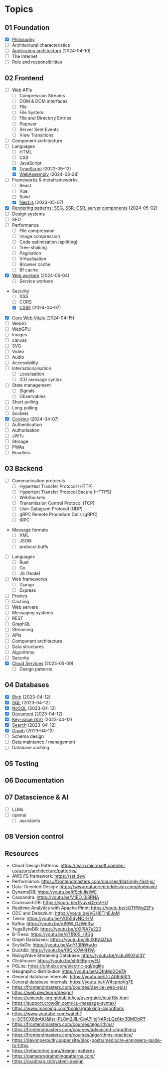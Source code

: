 # Topics

## 01 Foundation

- [x] [Philosophy](./01-philosophy.md)
- [ ] Architectural characteristics
- [ ] [Application architecture](./01-application-architecture.md) (2024-04-10)
- [ ] The Internet
- [ ] Role and responsibilities

## 02 Frontend

- [ ] Web APIs
  - [ ] Compression Streams
  - [ ] DOM & DOM interfaces
  - [ ] File
  - [ ] File System
  - [ ] File and Directory Entries
  - [ ] Popover
  - [ ] Server Sent Events
  - [ ] View Transitions
- [ ] Component architecture
- [ ] Languages
  - [ ] HTML
  - [ ] CSS
  - [ ] JavaScript
  - [x] [TypeScript](./02-typescript.md) (2022-09-12)
  - [x] [WebAssembly](../00-everyweeks/week13/README.md) (2024-03-29)
- [ ] Frameworks & metaframeworks
  - [ ] React
  - [ ] Vue
  - [ ] Solid
  - [x] [Next.js](./02-nextjs.md) (2023-05-07)
- [x] [Rendering patterns: SSG, SSR, CSR, server components](./02-rendering.md) (2024-05-02)
- [ ] Design systems
- [ ] SEO
- [ ] Performance
  - [ ] File compression
  - [ ] Image compression
  - [ ] Code optimisation (splitting)
  - [ ] Tree-shaking
  - [ ] Pagination
  - [ ] Virtualisation
  - [ ] Browser cache
  - [ ] Bf cache
- [x] [Web workers](../00-everyweeks/week17/README.md) (2024-05-04)
  - [ ] Service workers
- Security
  - [ ] XSS
  - [ ] CORS
  - [x] [CSRF](../00-everyweeks/week14/README.md) (2024-04-07)
- [x] [Core Web Vitals](../00-everyweeks/week15/README.md) (2024-04-15)
- [ ] WebGL
- [ ] WebGPU
- [ ] Images
- [ ] canvas
- [ ] SVG
- [ ] Video
- [ ] Audio
- [ ] Accessibility
- [ ] Internationalisation
  - [ ] Localisation
  - [ ] ICU message syntax
- [ ] State management
  - [ ] Signals
  - [ ] Observables
- [ ] Short polling
- [ ] Long polling
- [ ] Sockets
- [x] [Cookies](../00-everyweeks/week14/README.md) (2024-04-07)
- [ ] Authentication
- [ ] Authorisation
- [ ] JWTs
- [ ] Storage
- [ ] PWAs
- [ ] Bundlers

## 03 Backend

- [ ] Communication protocols
  - [ ] Hypertext Transfer Protocol (HTTP)
  - [ ] Hypertext Transfer Protocol Secure (HTTPS)
  - [ ] WebSockets
  - [ ] Transmission Control Protocol (TCP)
  - [ ] User Datagram Protocol (UDP)
  - [ ] gRPC Remote Procedure Calls (gRPC)
  - [ ] tRPC
- Message formats
  - [ ] XML
  - [ ] JSON
  - [ ] protocol buffs
- [ ] Languages
  - [ ] Rust
  - [ ] Go
  - [ ] JS (Node)
- [ ] Web frameworks
  - [ ] Django
  - [ ] Express
- [ ] Proxies
- [ ] Caching
- [ ] Web servers
- [ ] Messaging systems
- [ ] REST
- [ ] GraphQL
- [ ] Streaming
- [ ] APIs
- [ ] Component architecture
- [ ] Data structures
- [ ] Algorithms
- [ ] Security
- [x] [Cloud Services](./03-cloud-services.md) (2024-05-09)
  - [ ] Design patterns

## 04 Databases

- [x] [Blob](./04-databases.md) (2023-04-12)
- [x] [SQL](./04-databases.md) (2023-04-12)
- [x] [NoSQL](./04-databases.md) (2023-04-12)
- [x] [Document](./04-databases.md) (2023-04-12)
- [x] [Key-value (KV)](./04-databases.md) (2023-04-12)
- [x] [Search](./04-databases.md) (2023-04-12)
- [x] [Graph](./04-databases.md) (2023-04-12)
- [ ] Schema design
- [ ] Data maintance / management
- [ ] Database caching

## 05 Testing

## 06 Documentation

## 07 Datascience & AI

- [ ] LLMs
- [ ] openai
  - [ ] assistants

## 08 Version control

## Resources

- Cloud Design Patterns: <https://learn.microsoft.com/en-us/azure/architecture/patterns/>
- AWS FS framework: <https://sst.dev/>
- Performance: <https://frontendmasters.com/courses/blazingly-fast-js/>
- Data-Oriented Design: <https://www.dataorienteddesign.com/dodmain/>
- DynamoDB: <https://youtu.be/ifSckJlatWE>
- Cassandra: <https://youtu.be/V1EO_0i3RNA>
- CockroachDB: <https://youtu.be/1NuvxQEoVHU>
- Realtime Analytics with Apache Pinot: <https://youtu.be/cGTffWg2EFs>
- CDC and Debezium: <https://youtu.be/VGH6TlhEJpM>
- Twisp: <https://youtu.be/VGb54yNQrHM>
- Kafka: <https://youtu.be/d89W_GzWnRw>
- YugaByteDB: <https://youtu.be/cXIPIA7e220>
- B-Trees: <https://youtu.be/dTfR0S_rBGg>
- Graph Databases: <https://youtu.be/iihJXKAQZkA>
- ScyllaDb: <https://youtu.be/AqY13RjWwJg>
- Duckdb: <https://youtu.be/f9QlkXW4H9A>
- RisingWave Streaming Database: <https://youtu.be/nckuW02gI3Y>
- Clickhouse: <https://youtu.be/sh5EBqrrwEU>
- PGLite: <https://github.com/electric-sql/pglite>
- Geographic distribution <https://youtu.be/JQfnMp0OeTA>
- General database internals: <https://youtu.be/DiLA0Ri6RfY>
- General database internals: <https://youtu.be/IW4cpnpVg7E>
- <https://frontendmasters.com/courses/device-web-apis/>
- <https://web.dev/learn/design/>
- <https://unicode-org.github.io/icu/userguide/icu/i18n.html>
- <https://support.crowdin.com/icu-message-syntax/>
- <https://www.manning.com/books/grokking-algorithms>
- <https://www.youtube.com/watch?v=SC5CX8drAtU&list=PL0m2JlLrCpA7IIpjNARcLQz0kx3BMObRT>
- <https://frontendmasters.com/courses/algorithms/>
- <https://frontendmasters.com/courses/advanced-algorithms/>
- <https://frontendmasters.com/courses/algorithms-practice/>
- <https://devonperoutky.super.site/blog-posts/mediocre-engineers-guide-to-https>
- <https://refactoring.guru/design-patterns>
- <https://gameprogrammingpatterns.com/>
- <https://roadmap.sh/system-design>